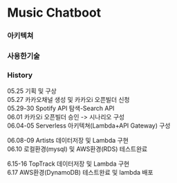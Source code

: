# Music Chatboot

### 아키텍쳐

### 사용한기술 

### History
05.25 기획 및 구상 <br>
05.27 카카오채널 생성 및 카카오i 오픈빌더 신청 <br>
05.29-30 Spotify API 탐색-Search API <br>
06.01 카카오i 오픈빌더 승인 -> 시나리오 구성 <br>
06.04-05 Serverless 아키텍쳐(Lambda+API Gateway) 구성 <br>

06.08-09 Artists 데이터저장 및 Lambda 구현 <br>
06.10 로컬환경(mysql) 및 AWS환경(RDS) 테스트완료 <br>

6.15-16 TopTrack 데이터저장 및 Lambda 구현 <br>
6.17 AWS환경(DynamoDB) 테스트완료 및 lambda 배포 <br>
